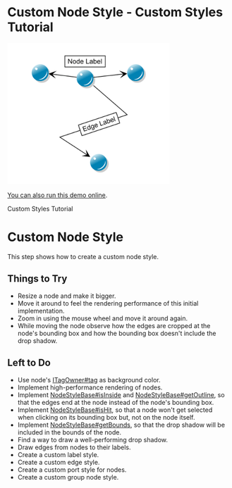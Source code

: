 # Custom Node Style - Custom Styles Tutorial

<img src="../../resources/image/tutorial2step1.png" alt="demo-thumbnail" height="320"/>

[You can also run this demo online](https://live.yworks.com/demos/02-tutorial-custom-styles/01-custom-node-style/index.html).

Custom Styles Tutorial

# Custom Node Style

This step shows how to create a custom node style.

## Things to Try

- Resize a node and make it bigger.
- Move it around to feel the rendering performance of this initial implementation.
- Zoom in using the mouse wheel and move it around again.
- While moving the node observe how the edges are cropped at the node's bounding box and how the bounding box doesn't include the drop shadow.

## Left to Do

- Use node's [ITagOwner#tag](https://docs.yworks.com/yfileshtml/#/api/ITagOwner#tag) as background color.
- Implement high-performance rendering of nodes.
- Implement [NodeStyleBase#isInside](https://docs.yworks.com/yfileshtml/#/api/NodeStyleBase#isInside) and [NodeStyleBase#getOutline](https://docs.yworks.com/yfileshtml/#/api/NodeStyleBase#getOutline), so that the edges end at the node instead of the node's bounding box.
- Implement [NodeStyleBase#isHit](https://docs.yworks.com/yfileshtml/#/api/NodeStyleBase#isHit), so that a node won't get selected when clicking on its bounding box but, not on the node itself.
- Implement [NodeStyleBase#getBounds](https://docs.yworks.com/yfileshtml/#/api/NodeStyleBase#getBounds), so that the drop shadow will be included in the bounds of the node.
- Find a way to draw a well-performing drop shadow.
- Draw edges from nodes to their labels.
- Create a custom label style.
- Create a custom edge style.
- Create a custom port style for nodes.
- Create a custom group node style.
